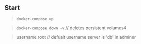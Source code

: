 ## Start
> `docker-compose up`

> `docker-compose down -v` // deletes persistent volumes4

> username root // defualt username
> server is 'db' in adminer

